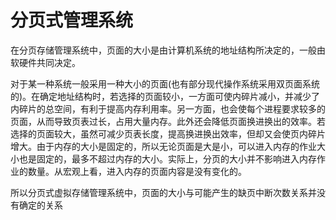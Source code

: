 # 分页式管理系统

在分页存储管理系统中，页面的大小是由计算机系统的地址结构所决定的，一般由软硬件共同决定。

对于某一种系统一般采用一种大小的页面(也有部分现代操作系统采用双页面系统的)。在确定地址结构时，若选择的页面较小，一方面可使内碎片减小，并减少了内碎片的总空间，有利于提高内存利用率。另一方面，也会使每个进程要求较多的页面，从而导致页表过长，占用大量内存。此外还会降低页面换进换出的效率。若选择的页面较大，虽然可减少页表长度，提高换进换出效率，但却又会使页内碎片增大。由于内存的大小是固定的，所以无论页面是大是小，可以进入内存的作业大小也是固定的，最多不超过内存的大小。实际上，分页的大小并不影响进入内存作业的数量。从宏观上看，进入内存的页面内容是没有变化的。

所以分页式虚拟存储管理系统中，页面的大小与可能产生的缺页中断次数关系并没有确定的关系
